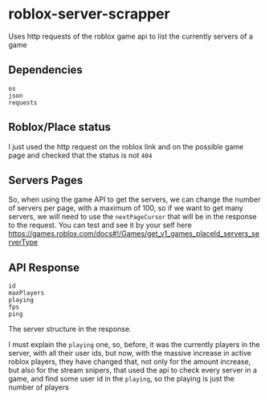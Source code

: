 # roblox-server-scrapper
Uses http requests of the roblox game api to list the currently servers of a game

## Dependencies
```
os
json
requests
```

## Roblox/Place status
I just used the http request on the roblox link and on the possible game page and checked that the status is not `404`


## Servers Pages
So, when using the game API to get the servers, we can change the number of servers per page, with a maximum of 100, so if we want to get many servers, we will need to use the `nextPageCursor` that will be in the response to the request.
You can test and see it by your self here https://games.roblox.com/docs#!/Games/get_v1_games_placeId_servers_serverType

## API Response
```
id
maxPlayers
playing
fps
ping
```
The server structure in the response.

I must explain the `playing` one, so, before, it was the currently players in the server, with all their user ids, but now, with the massive increase in active roblox players, they have changed that, not only for the amount increase, but also for the stream snipers, that used the api to check every server in a game, and find some user id in the `playing`, so the playing is just the number of players

